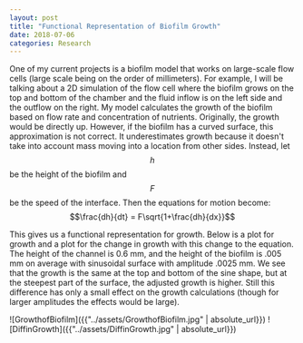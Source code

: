 ```yaml
---
layout: post
title: "Functional Representation of Biofilm Growth"
date: 2018-07-06
categories: Research
---
```


One of my current projects is a biofilm model that works on large-scale flow cells (large scale being on the order of millimeters). For example, I will be talking about a 2D simulation of the flow cell where the biofilm grows on the top and bottom of the chamber and the fluid inflow is on the left side and the outflow on the right. My model calculates the growth of the biofilm based on flow rate and concentration of nutrients. Originally, the growth would be directly up. However, if the biofilm has a curved surface, this approximation is not correct. It underestimates growth because it doesn't take into account mass moving into a location from other sides. Instead, let $$h$$ be the height of the biofilm and $$F$$ be the speed of the interface. Then the equations for motion become:
$$\frac{dh}{dt} = F\sqrt{1+\frac{dh}{dx}}$$

This gives us a functional representation for growth. Below is a plot for growth and a plot for the change in growth with this change to the equation. The height of the channel is 0.6 mm, and the height of the biofilm is .005 mm on average with sinusoidal surface with amplitude .0025 mm. We see that the growth is the same at the top and bottom of the sine shape, but at the steepest part of the surface, the adjusted growth is higher. Still this difference has only a small effect on the growth calculations (though for larger amplitudes the effects would be large).

![GrowthofBiofilm]({{"../assets/GrowthofBiofilm.jpg" | absolute_url}})
![DiffinGrowth]({{"../assets/DiffinGrowth.jpg" | absolute_url}})